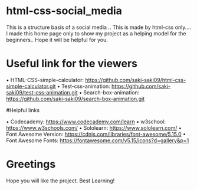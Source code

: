 # html-css-social_media
This is a structure basis of a social media .. This is made by html-css only.... I made this home page only to show my project as a helping model for the beginners.. Hope it will be helpful for you.

# Useful link for the viewers
• HTML-CSS-simple-calculator: https://github.com/saki-saki09/html-css-simple-calculator.git 
• Test-css-animation: https://github.com/saki-saki09/test-css-animation.git
• Search-box-animation: https://github.com/saki-saki09/search-box-animation.git

#Helpful links

• Codecademy: https://www.codecademy.com/learn 
• w3school: https://www.w3schools.com/
• Sololearn: https://www.sololearn.com/ 
• Font Awesome Version: https://cdnjs.com/libraries/font-awesome/5.15.0
• Font Awesome Fonts: https://fontawesome.com/v5.15/icons?d=gallery&p=1


# Greetings

Hope you will like the project. Best Learning! 



